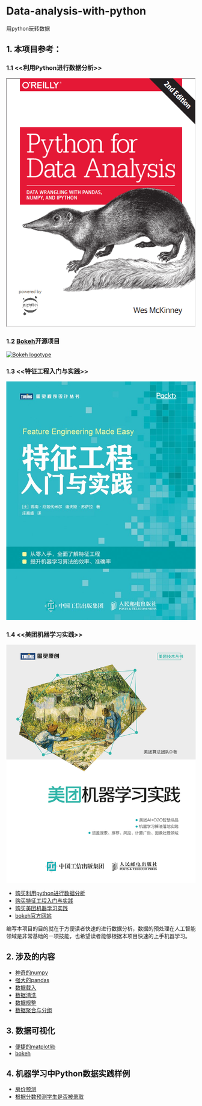 # Data-analysis-with-python
用python玩转数据

## 1. 本项目参考：
### 1.1 <<利用Python进行数据分析>>

![利用Python进行数据分析](https://github.com/SuperSupeng/Data-analysis-with-python/blob/master/imgs/%E5%88%A9%E7%94%A8python%E8%BF%9B%E8%A1%8C%E6%95%B0%E6%8D%AE%E5%88%86%E6%9E%90.png?raw=true)

### 1.2 [Bokeh](https://github.com/bokeh/bokeh)开源项目

<a href="https://bokeh.org">
  <img src="https://static.bokeh.org/logos/logotype.svg" height="60" alt="Bokeh logotype" />
</a>

### 1.3 <<特征工程入门与实践>>

![特征工程入门与实践](https://github.com/SuperSupeng/Data-analysis-with-python/blob/master/imgs/%E7%89%B9%E5%BE%81%E5%B7%A5%E7%A8%8B%E5%85%A5%E9%97%A8%E4%B8%8E%E5%AE%9E%E8%B7%B5.jpg?raw=true)

### 1.4 <<美团机器学习实践>>

![美团机器学习实践](https://github.com/SuperSupeng/Data-analysis-with-python/blob/master/imgs/%E7%BE%8E%E5%9B%A2%E6%9C%BA%E5%99%A8%E5%AD%A6%E4%B9%A0%E5%AE%9E%E8%B7%B5.jpg?raw=true)

- [购买利用python进行数据分析](https://www.amazon.com/gp/product/1491957662/ref=as_li_tl?ie=UTF8&tag=quantpytho-20&camp=1789&creative=9325&linkCode=as2&creativeASIN=1491957662&linkId=8c3bf87b221dbcd8f541f0db20d4da83)
- [购买特征工程入门与实践](https://item.jd.com/12530567.html)
- [购买美团机器学习实践](https://item.jd.com/12414240.html)
- [bokeh官方网站](https://docs.bokeh.org/en/latest/index.html)

编写本项目的目的就在于方便读者快速的进行数据分析，数据的预处理在人工智能领域是非常基础的一项技能，也希望读者能够根据本项目快速的上手机器学习。

## 2. 涉及的内容

- [神奇的numpy](https://nbviewer.jupyter.org/github/SuperSupeng/Data-analysis-with-python/blob/master/dataAnalysis/Magical-numpy/神奇的numpy.ipynb)
- [强大的pandas](https://nbviewer.jupyter.org/github/SuperSupeng/Data-analysis-with-python/blob/master/dataAnalysis/Powerful-pandas/强大的pandas.ipynb)
- [数据载入]()
- [数据清洗]()
- [数据规整]()
- [数据聚合与分组]()

## 3. 数据可视化

- [便捷的matplotlib](https://nbviewer.jupyter.org/github/SuperSupeng/Data-analysis-with-python/blob/master/dataAnalysis/beautiful-matplotlib/美丽的matplotlib.ipynb)
- [bokeh](https://github.com/SuperSupeng/Data-analysis-with-python/blob/master/dataAnalysis/oh-bokeh/README.md)

## 4. 机器学习中Python数据实践样例

- [房价预测]()
- [根据分数预测学生是否被录取]()



